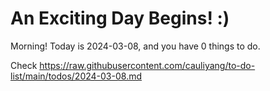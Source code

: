 # An Exciting Day Begins! :)

Morning! Today is 2024-03-08, and you have 0 things to do.

Check https://raw.githubusercontent.com/cauliyang/to-do-list/main/todos/2024-03-08.md
